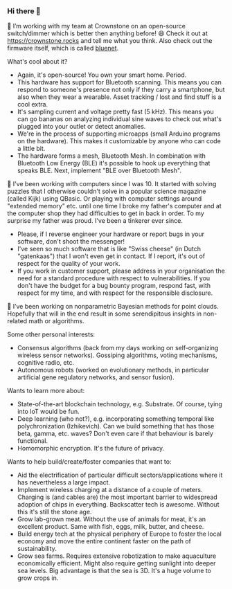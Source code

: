 ### Hi there 👋

👯 I’m working with my team at Crownstone on an open-source switch/dimmer which is better then anything before! 😄 Check it out at <https://crownstone.rocks> and tell me what you think. Also check out the firmware itself, which is called [bluenet](https://github.com/crownstone/bluenet/).

What's cool about it?

* Again, it's open-source! You own your smart home. Period.
* This hardware has support for Bluetooth scanning. This means you can respond to someone's presence not only if they carry a smartphone, but also when they wear a wearable. Asset tracking / lost and find stuff is a cool extra.
* It's sampling current and voltage pretty fast (5 kHz). This means you can go bananas on analyzing individual sine waves to check out what's plugged into your outlet or detect anomalies.
* We're in the process of supporting microapps (small Arduino programs on the hardware). This makes it customizable by anyone who can code a little bit.
* The hardware forms a mesh, Bluetooth Mesh. In combination with Bluetooth Low Energy (BLE) it's possible to hook up everything that speaks BLE. Next, implement "BLE over Bluetooth Mesh".

:ninja: I've been working with computers since I was 10. It started with solving puzzles that I otherwise couldn't solve in a popular science magazine (called Kijk) using QBasic. Or playing with computer settings around "extended memory" etc. until one time I broke my father's computer and at the computer shop they had difficulties to get in back in order. To my surprise my father was proud. I've been a tinkerer ever since. 

* Please, if I reverse engineer your hardware or report bugs in your software, don't shoot the messenger!
* I've seen so much software that is like "Swiss cheese" (in Dutch "gatenkaas") that I won't even get in contact. If I report, it's out of respect for the quality of your work.
* If you work in customer support, please address in your organisation the need for a standard procedure with respect to vulnerabilities. If you don't have the budget for a bug bounty program, respond fast, with respect for my time, and with respect for the responsible disclosure.

🔭 I’ve been working on nonparametric Bayesian methods for point clouds. Hopefully that will in the end result in some serendipitous insights in non-related math or algorithms.

Some other personal interests:

* Consensus algorithms (back from my days working on self-organizing wireless sensor networks). Gossiping algorithms, voting mechanisms, cognitive radio, etc.
* Autonomous robots (worked on evolutionary methods, in particular artificial gene regulatory networks, and sensor fusion).

Wants to learn more about:

* State-of-the-art blockchain technology, e.g. Substrate. Of course, tying into IoT would be fun.
* Deep learning (who not?), e.g. incorporating something temporal like polychronization (Izhikevich). Can we build something that has those beta, gamma, etc. waves? Don't even care if that behaviour is barely functional. 
* Homomorphic encryption. It's the future of privacy.

Wants to help build/create/foster companies that want to:

* Aid the electrification of particular difficult sectors/applications where it has nevertheless a large impact.
* Implement wireless charging at a distance of a couple of meters. Charging is (and cables are) the most important barrier to widespread adoption of chips in everything. Backscatter tech is awesome. Without this it's still the stone age.
* Grow lab-grown meat. Without the use of animals for meat, it's an excellent product. Same with fish, eggs, milk, butter, and cheese.
* Build energy tech at the physical periphery of Europe to foster the local economy and move the entire continent faster on the path of sustainability.
* Grow sea farms. Requires extensive robotization to make aquaculture economically efficient. Might also require getting sunlight into deeper sea levels. Big advantage is that the sea is 3D. It's a huge volume to grow crops in.

<!--
**mrquincle/mrquincle** is a ✨ _special_ ✨ repository because its `README.md` (this file) appears on your GitHub profile.

Here are some ideas to get you started:

- 🌱 I’m currently learning ...
- 🤔 I’m looking for help with ...
- 💬 Ask me about ...
- 📫 How to reach me: ...
- 😄 Pronouns: ...
- ⚡ Fun fact: ...
-->
